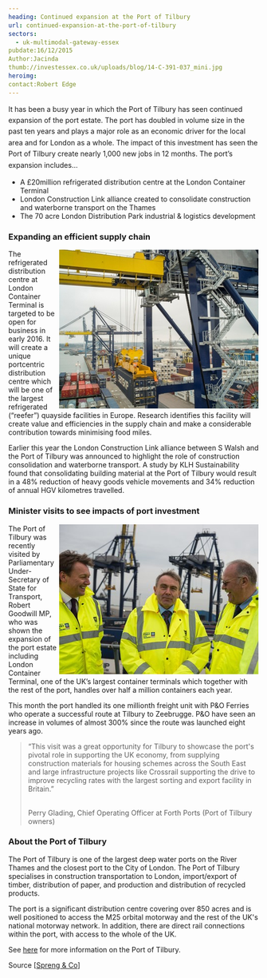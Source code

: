 ```yaml
---
heading: Continued expansion at the Port of Tilbury
url: continued-expansion-at-the-port-of-tilbury
sectors:
  - uk-multimodal-gateway-essex 
pubdate:16/12/2015
Author:Jacinda
thumb://investessex.co.uk/uploads/blog/14-C-391-037_mini.jpg
heroimg:
contact:Robert Edge
---
```

<p><span style='line-height: 1.6;'>It has been a busy year in which the Port of Tilbury has seen continued expansion of the port estate. The port has doubled in volume size in the past ten years and plays a major role as an economic driver for the local area and for London as a whole. The impact of this investment has seen the Port of Tilbury create nearly 1,000 new jobs in 12 months. The port’s expansion includes…</span></p><ul><li>A £20million refrigerated distribution centre at the London Container Terminal</li><li>London Construction Link alliance created to consolidate construction and waterborne transport on the Thames</li><li>The 70 acre London Distribution Park industrial &amp; logistics development</li></ul><h3>Expanding an efficient supply chain</h3><p><img alt='Port of Tilbury ' src='../uploads/blog/14-C-391-037_400.jpg' style='line-height: 20.8px; width: 400px; height: 318px; margin-left: 2px; margin-right: 2px; float: right;'/></p><p>The refrigerated distribution centre at London Container Terminal is targeted to be open for business in early 2016. It will create a unique portcentric distribution centre which will be one of the largest refrigerated (“reefer”) quayside facilities in Europe. Research identifies this facility will create value and efficiencies in the supply chain and make a considerable contribution towards minimising food miles.</p><p>Earlier this year the London Construction Link alliance between S Walsh and the Port of Tilbury was announced to highlight the role of construction consolidation and waterborne transport. A study by KLH Sustainability found that consolidating building material at the Port of Tilbury would result in a 48% reduction of heavy goods vehicle movements and 34% reduction of annual HGV kilometres travelled.</p><h3>Minister visits to see impacts of port investment</h3><p><img alt='Port of Tilbury visited by Robert Goodwill MP' src='../uploads/blog/Minister_at_tilbury_1_400.jpg' style='width: 400px; height: 300px; margin-left: 2px; margin-right: 2px; float: right;'/>The Port of Tilbury was recently visited by Parliamentary Under-Secretary of State for Transport, Robert Goodwill MP, who was shown the expansion of the port estate including London Container Terminal, one of the UK’s largest container terminals which together with the rest of the port, handles over half a million containers each year.</p><p>This month the port handled its one millionth freight unit with P&amp;O Ferries who operate a successful route at Tilbury to Zeebrugge. P&amp;O have seen an increase in volumes of almost 300% since the route was launched eight years ago.</p><blockquote><p>“This visit was a great opportunity for Tilbury to showcase the port's pivotal role in supporting the UK economy, from supplying construction materials for housing schemes across the South East and large infrastructure projects like Crossrail supporting the drive to improve recycling rates with the largest sorting and export facility in Britain.”</p><p><br/>Perry Glading, Chief Operating Officer at Forth Ports (Port of Tilbury owners)</p></blockquote><h3>About the Port of Tilbury</h3><p>The Port of Tilbury is one of the largest deep water ports on the River Thames and the closest port to the City of London. The Port of Tilbury specialises in construction transportation to London, import/export of timber, distribution of paper, and production and distribution of recycled products.</p><p>The port is a significant distribution centre covering over 850 acres and is well positioned to access the M25 orbital motorway and the rest of the UK's national motorway network. In addition, there are direct rail connections within the port, with access to the whole of the UK.</p><p>See <a href='http://investessex.co.uk/studies/place-studies/port-of-tilbury'>here</a> for more information on the Port of Tilbury.</p><p>Source [<a href='https://forthports.co.uk/media/releases/2955/Transport+Minister+Visits+Tilbury/'>Spreng &amp; Co</a>]</p>